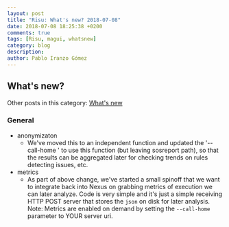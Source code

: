 ```yaml
---
layout: post
title: "Risu: What's new? 2018-07-08"
date: 2018-07-08 18:25:38 +0200
comments: true
tags: [Risu, magui, whatsnew]
category: blog
description:
author: Pablo Iranzo Gómez
---
```


## What's new?

Other posts in this category: [What's new]({tag}whatsnew)

### General

- anonymizaton
  - We've moved this to an independent function and updated the '--call-home <serveruri>' to use this function (but leaving sosreport path), so that the results can be aggregated later for checking trends on rules detecting issues, etc.
- metrics
  - As part of above change, we've started a small spinoff that we want to integrate back into Nexus on grabbing metrics of execution we can later analyze. Code is very simple and it's just a simple receiving HTTP POST server that stores the `json` on disk for later analysis. Note: Metrics are enabled on demand by setting the `--call-home` parameter to YOUR server uri.
